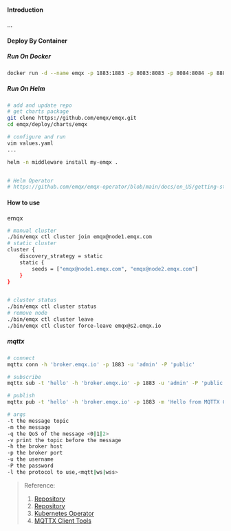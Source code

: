 #### Introduction
...

#### Deploy By Container
##### Run On Docker
```bash
docker run -d --name emqx -p 1883:1883 -p 8083:8083 -p 8084:8084 -p 8883:8883 -p 18083:18083 emqx/emqx:latest

```

##### Run On Helm
```bash
# add and update repo
# get charts package
git clone https://github.com/emqx/emqx.git
cd emqx/deploy/charts/emqx

# configure and run
vim values.yaml
...

helm -n middleware install my-emqx .


# Helm Operator
# https://github.com/emqx/emqx-operator/blob/main/docs/en_US/getting-started/getting-started.md
```

#### How to use
emqx
```bash
# manual cluster
./bin/emqx ctl cluster join emqx@node1.emqx.com
# static cluster
cluster {
    discovery_strategy = static
    static {
        seeds = ["emqx@node1.emqx.com", "emqx@node2.emqx.com"]
    }
}


# cluster status
./bin/emqx ctl cluster status
# remove node
./bin/emqx ctl cluster leave
./bin/emqx ctl cluster force-leave emqx@s2.emqx.io


```

##### mqttx
```bash
# connect 
mqttx conn -h 'broker.emqx.io' -p 1883 -u 'admin' -P 'public'

# subscribe
mqttx sub -t 'hello' -h 'broker.emqx.io' -p 1883 -u 'admin' -P 'public'

# publish
mqttx pub -t 'hello' -h 'broker.emqx.io' -p 1883 -m 'Hello from MQTTX CLI' -u 'admin' -P 'public'

# args
-t the message topic
-m the message
-q the QoS of the message <0|1|2>
-v print the topic before the message
-h the broker host
-p the broker port
-u the username
-P the password
-l the protocol to use,<mqtt|ws|wss>
```



>Reference:
>1. [Repository](https://www.emqx.io/docs/)
>2. [Repository](https://github.com/emqx/emqx)
>3. [Kubernetes Operator](https://docs.emqx.com/zh/emqx-operator/latest/getting-started/getting-started.html)
>4. [MQTTX Client Tools](https://mqttx.app/)
